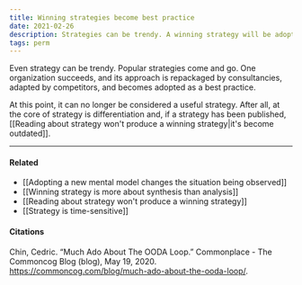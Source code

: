 ```yaml
---
title: Winning strategies become best practice
date: 2021-02-26
description: Strategies can be trendy. A winning strategy will be adopted by followers and eventually become a best practice.
tags: perm
---
```


Even strategy can be trendy. Popular strategies come and go. One organization succeeds, and its approach is repackaged by consultancies, adapted by competitors, and becomes adopted as a best practice. 

At this point, it can no longer be considered a useful strategy. After all, at the core of strategy is differentiation and, if a strategy has been published, [[Reading about strategy won't produce a winning strategy|it's become outdated]].  

---
#### Related
- [[Adopting a new mental model changes the situation being observed]]
- [[Winning strategy is more about synthesis than analysis]]
- [[Reading about strategy won't produce a winning strategy]]
- [[Strategy is time-sensitive]]

#### Citations
Chin, Cedric. “Much Ado About The OODA Loop.” Commonplace - The Commoncog Blog (blog), May 19, 2020. https://commoncog.com/blog/much-ado-about-the-ooda-loop/.
